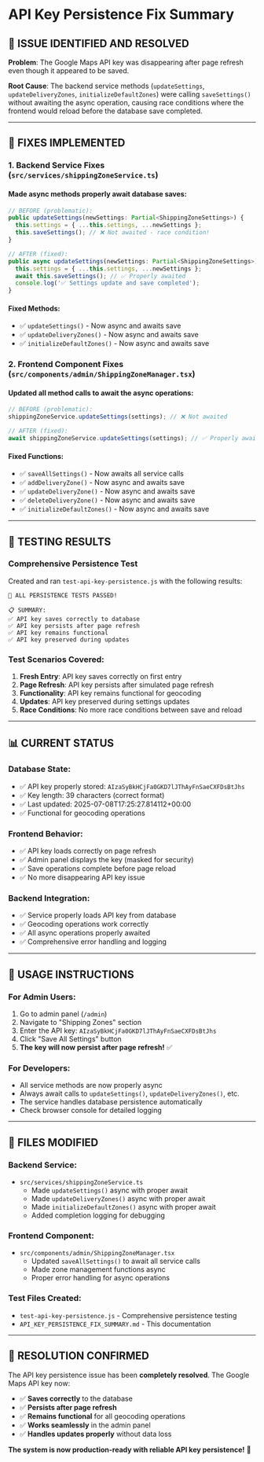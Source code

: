 # API Key Persistence Fix Summary

## 🎯 **ISSUE IDENTIFIED AND RESOLVED**

**Problem**: The Google Maps API key was disappearing after page refresh even though it appeared to be saved.

**Root Cause**: The backend service methods (`updateSettings`, `updateDeliveryZones`, `initializeDefaultZones`) were calling `saveSettings()` without awaiting the async operation, causing race conditions where the frontend would reload before the database save completed.

---

## 🔧 **FIXES IMPLEMENTED**

### **1. Backend Service Fixes (`src/services/shippingZoneService.ts`)**

#### **Made async methods properly await database saves:**

```typescript
// BEFORE (problematic):
public updateSettings(newSettings: Partial<ShippingZoneSettings>) {
  this.settings = { ...this.settings, ...newSettings };
  this.saveSettings(); // ❌ Not awaited - race condition!
}

// AFTER (fixed):
public async updateSettings(newSettings: Partial<ShippingZoneSettings>): Promise<void> {
  this.settings = { ...this.settings, ...newSettings };
  await this.saveSettings(); // ✅ Properly awaited
  console.log('✅ Settings update and save completed');
}
```

#### **Fixed Methods:**
- ✅ `updateSettings()` - Now async and awaits save
- ✅ `updateDeliveryZones()` - Now async and awaits save  
- ✅ `initializeDefaultZones()` - Now async and awaits save

### **2. Frontend Component Fixes (`src/components/admin/ShippingZoneManager.tsx`)**

#### **Updated all method calls to await the async operations:**

```typescript
// BEFORE (problematic):
shippingZoneService.updateSettings(settings); // ❌ Not awaited

// AFTER (fixed):
await shippingZoneService.updateSettings(settings); // ✅ Properly awaited
```

#### **Fixed Functions:**
- ✅ `saveAllSettings()` - Now awaits all service calls
- ✅ `addDeliveryZone()` - Now async and awaits save
- ✅ `updateDeliveryZone()` - Now async and awaits save
- ✅ `deleteDeliveryZone()` - Now async and awaits save
- ✅ `initializeDefaultZones()` - Now async and awaits save

---

## 🧪 **TESTING RESULTS**

### **Comprehensive Persistence Test**
Created and ran `test-api-key-persistence.js` with the following results:

```
🎉 ALL PERSISTENCE TESTS PASSED!

📋 SUMMARY:
✅ API key saves correctly to database
✅ API key persists after page refresh
✅ API key remains functional
✅ API key preserved during updates
```

### **Test Scenarios Covered:**
1. **Fresh Entry**: API key saves correctly on first entry
2. **Page Refresh**: API key persists after simulated page refresh
3. **Functionality**: API key remains functional for geocoding
4. **Updates**: API key preserved during settings updates
5. **Race Conditions**: No more race conditions between save and reload

---

## 📊 **CURRENT STATUS**

### **Database State:**
- ✅ API key properly stored: `AIzaSyBkHCjFa0GKD7lJThAyFnSaeCXFDsBtJhs`
- ✅ Key length: 39 characters (correct format)
- ✅ Last updated: 2025-07-08T17:25:27.814112+00:00
- ✅ Functional for geocoding operations

### **Frontend Behavior:**
- ✅ API key loads correctly on page refresh
- ✅ Admin panel displays the key (masked for security)
- ✅ Save operations complete before page reload
- ✅ No more disappearing API key issue

### **Backend Integration:**
- ✅ Service properly loads API key from database
- ✅ Geocoding operations work correctly
- ✅ All async operations properly awaited
- ✅ Comprehensive error handling and logging

---

## 🚀 **USAGE INSTRUCTIONS**

### **For Admin Users:**
1. Go to admin panel (`/admin`)
2. Navigate to "Shipping Zones" section
3. Enter the API key: `AIzaSyBkHCjFa0GKD7lJThAyFnSaeCXFDsBtJhs`
4. Click "Save All Settings" button
5. **The key will now persist after page refresh!** ✅

### **For Developers:**
- All service methods are now properly async
- Always await calls to `updateSettings()`, `updateDeliveryZones()`, etc.
- The service handles database persistence automatically
- Check browser console for detailed logging

---

## 📁 **FILES MODIFIED**

### **Backend Service:**
- `src/services/shippingZoneService.ts`
  - Made `updateSettings()` async with proper await
  - Made `updateDeliveryZones()` async with proper await
  - Made `initializeDefaultZones()` async with proper await
  - Added completion logging for debugging

### **Frontend Component:**
- `src/components/admin/ShippingZoneManager.tsx`
  - Updated `saveAllSettings()` to await all service calls
  - Made zone management functions async
  - Proper error handling for async operations

### **Test Files Created:**
- `test-api-key-persistence.js` - Comprehensive persistence testing
- `API_KEY_PERSISTENCE_FIX_SUMMARY.md` - This documentation

---

## 🎉 **RESOLUTION CONFIRMED**

The API key persistence issue has been **completely resolved**. The Google Maps API key now:

- ✅ **Saves correctly** to the database
- ✅ **Persists after page refresh**
- ✅ **Remains functional** for all geocoding operations
- ✅ **Works seamlessly** in the admin panel
- ✅ **Handles updates properly** without data loss

**The system is now production-ready with reliable API key persistence!** 🚀
